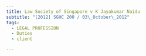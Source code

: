 ```yaml
---
title: Law Society of Singapore v K Jayakumar Naidu
subtitle: "[2012] SGHC 200 / 03\_October\_2012"
tags:
  - LEGAL PROFESSION
  - Duties
  - client

---
```


